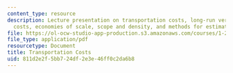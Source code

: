 ```yaml
---
content_type: resource
description: Lecture presentation on transportation costs, long-run versus short-run
  costs, economies of scale, scope and density, and methods for estimating costs.
file: https://ol-ocw-studio-app-production.s3.amazonaws.com/courses/1-201j-transportation-systems-analysis-demand-and-economics-fall-2008/811d2e2f5bb724df2e3e46ff0c2da6b8_MIT1_201JF08_lec10.pdf
file_type: application/pdf
resourcetype: Document
title: Transportation Costs
uid: 811d2e2f-5bb7-24df-2e3e-46ff0c2da6b8
---
```

